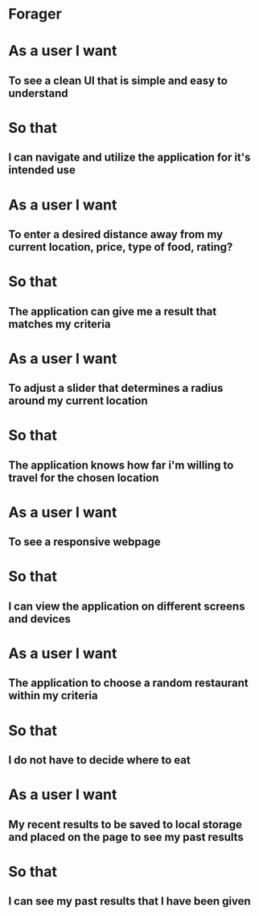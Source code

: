 # Forager

# As a user I want
## To see a clean UI that is simple and easy to understand
# So that 
## I can navigate and utilize the application for it's intended use

# As a user I want
## To enter a desired distance away from my current location, price, type of food, rating?
# So that 
## The application can give me a result that matches my criteria

# As a user I want
## To adjust a slider that determines a radius around my current location
# So that
## The application knows how far i'm willing to travel for the chosen location

# As a user I want
## To see a responsive webpage
# So that
## I can view the application on different screens and devices

# As a user I want
## The application to choose a random restaurant within my criteria
# So that
## I do not have to decide where to eat

# As a user I want
## My recent results to be saved to local storage and placed on the page to see my past results
# So that
## I can see my past results that I have been given
